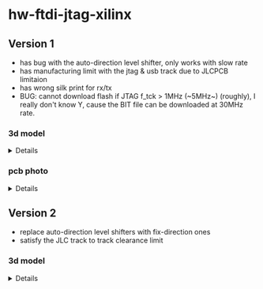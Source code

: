 # hw-ftdi-jtag-xilinx

## Version 1
- has bug with the auto-direction level shifter, only works with slow rate
- has manufacturing limit with the jtag & usb track due to JLCPCB limitaion
- has wrong silk print for rx/tx
- BUG: cannot download flash if JTAG f_tck > 1MHz (~5MHz~) (roughly), I really don't know Y, cause the BIT file can be downloaded at 30MHz rate.

### 3d model

<details>

  ![top_3d](images/top_3d.png)
  ![bottom_3d](images/bottom_3d.png)

</details>

### pcb photo

<details>

  ![pcb v1](images/v1.jpg)

</details>


## Version 2
- replace auto-direction level shifters with fix-direction ones
- satisfy the JLC track to track clearance limit

### 3d model

<details>

  ![top_3d](images/v2_top_3d.png)

</details>
